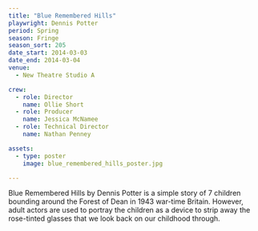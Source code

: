 ```yaml
---
title: "Blue Remembered Hills"
playwright: Dennis Potter
period: Spring
season: Fringe
season_sort: 205
date_start: 2014-03-03
date_end: 2014-03-04
venue:
  - New Theatre Studio A

crew:
  - role: Director
    name: Ollie Short
  - role: Producer
    name: Jessica McNamee
  - role: Technical Director
    name: Nathan Penney

assets:
  - type: poster
    image: blue_remembered_hills_poster.jpg

---
```

Blue Remembered Hills by Dennis Potter is a simple story of 7 children bounding around the Forest of Dean in 1943 war-time Britain. However, adult actors are used to portray the children as a device to strip away the rose-tinted glasses that we look back on our childhood through.

